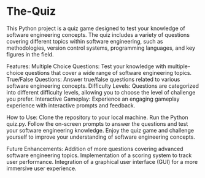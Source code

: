 # The-Quiz
This Python project is a quiz game designed to test your knowledge of software engineering concepts. The quiz includes a variety of questions covering different topics within software engineering, such as methodologies, version control systems, programming languages, and key figures in the field.

Features:
Multiple Choice Questions: Test your knowledge with multiple-choice questions that cover a wide range of software engineering topics.
True/False Questions: Answer true/false questions related to various software engineering concepts.
Difficulty Levels: Questions are categorized into different difficulty levels, allowing you to choose the level of challenge you prefer.
Interactive Gameplay: Experience an engaging gameplay experience with interactive prompts and feedback.

How to Use:
Clone the repository to your local machine.
Run the Python quiz.py.
Follow the on-screen prompts to answer the questions and test your software engineering knowledge.
Enjoy the quiz game and challenge yourself to improve your understanding of software engineering concepts.

Future Enhancements:
Addition of more questions covering advanced software engineering topics.
Implementation of a scoring system to track user performance.
Integration of a graphical user interface (GUI) for a more immersive user experience.
